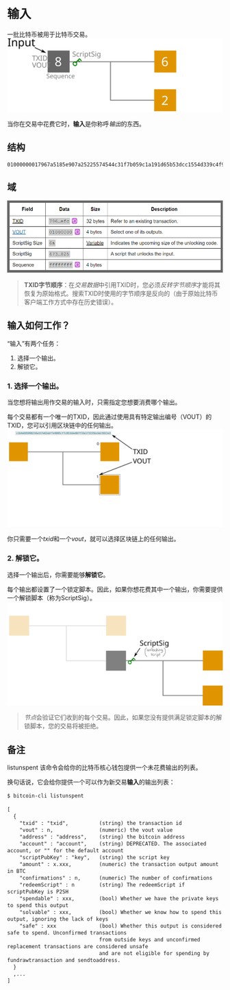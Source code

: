 # 输入
一批比特币被用于比特币交易。
![input-1.png](img/input-1.svg)

当你在交易中花费它时，**输入**是你称呼*输出*的东西。

## 结构
```
01000000017967a5185e907a25225574544c31f7b059c1a191d65b53dcc1554d339c4f9efc010000006a47304402206a2eb16b7b92051d0fa38c133e67684ed064effada1d7f925c842da401d4f22702201f196b10e6e4b4a9fff948e5c5d71ec5da53e90529c8dbd122bff2b1d21dc8a90121039b7bcd0824b9a9164f7ba098408e63e5b7e3cf90835cceb19868f54f8961a825ffffffff014baf2100000000001976a914db4d1141d0048b1ed15839d0b7a4c488cd368b0e88ac00000000
```

## 域
![input-2.png](img/input.jpg)

>**TXID字节顺序**：在*交易数据*中引用TXID时，您必须*反转字节顺序*才能将其恢复为原始格式。搜索TXID时使用的字节顺序是反向的（由于原始比特币客户端工作方式中存在历史错误）。

## 输入如何工作？
“输入”有两个任务：

1. 选择一个输出。
2. 解锁它。
   
### 1. 选择一个输出。
当您想将输出用作交易的输入时，只需指定您想要消费哪个输出。

每个交易都有一个唯一的TXID，因此通过使用具有特定输出编号（VOUT）的TXID，您可以引用区块链中的任何输出。
![input-3.png](img/input-3.svg)

你只需要一个*txid*和一个*vout*，就可以选择区块链上的任何输出。

### 2. 解锁它。

选择一个输出后，你需要能够**解锁它**。

每个输出都设置了一个锁定脚本。因此，如果你想花费其中一个输出，你需要提供一个解锁脚本（称为ScriptSig）。
![input-4.png](img/input-4.svg)

>*节点*会验证它们收到的每个交易。因此，如果您没有提供满足锁定脚本的解锁脚本，您的交易将被拒绝。

## 备注
listunspent
该命令会给你的比特币核心钱包提供一个未花费输出的列表。

换句话说，它会给你提供一个可以作为新交易**输入**的输出列表：
```
$ bitcoin-cli listunspent

[
  {
    "txid" : "txid",          (string) the transaction id
    "vout" : n,               (numeric) the vout value
    "address" : "address",    (string) the bitcoin address
    "account" : "account",    (string) DEPRECATED. The associated account, or "" for the default account
    "scriptPubKey" : "key",   (string) the script key
    "amount" : x.xxx,         (numeric) the transaction output amount in BTC
    "confirmations" : n,      (numeric) The number of confirmations
    "redeemScript" : n        (string) The redeemScript if scriptPubKey is P2SH
    "spendable" : xxx,        (bool) Whether we have the private keys to spend this output
    "solvable" : xxx,         (bool) Whether we know how to spend this output, ignoring the lack of keys
    "safe" : xxx              (bool) Whether this output is considered safe to spend. Unconfirmed transactions
                              from outside keys and unconfirmed replacement transactions are considered unsafe
                              and are not eligible for spending by fundrawtransaction and sendtoaddress.
  }
  ,...
]
```